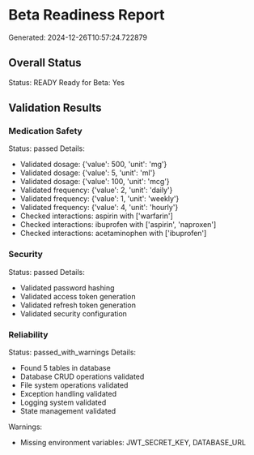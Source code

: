 # Beta Readiness Report
Generated: 2024-12-26T10:57:24.722879

## Overall Status
Status: READY
Ready for Beta: Yes

## Validation Results

### Medication Safety
Status: passed
Details:
- Validated dosage: {'value': 500, 'unit': 'mg'}
- Validated dosage: {'value': 5, 'unit': 'ml'}
- Validated dosage: {'value': 100, 'unit': 'mcg'}
- Validated frequency: {'value': 2, 'unit': 'daily'}
- Validated frequency: {'value': 1, 'unit': 'weekly'}
- Validated frequency: {'value': 4, 'unit': 'hourly'}
- Checked interactions: aspirin with ['warfarin']
- Checked interactions: ibuprofen with ['aspirin', 'naproxen']
- Checked interactions: acetaminophen with ['ibuprofen']

### Security
Status: passed
Details:
- Validated password hashing
- Validated access token generation
- Validated refresh token generation
- Validated security configuration

### Reliability
Status: passed_with_warnings
Details:
- Found 5 tables in database
- Database CRUD operations validated
- File system operations validated
- Exception handling validated
- Logging system validated
- State management validated

Warnings:
- Missing environment variables: JWT_SECRET_KEY, DATABASE_URL
